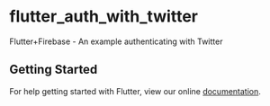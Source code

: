 # flutter_auth_with_twitter

Flutter+Firebase - An example authenticating with Twitter

## Getting Started

For help getting started with Flutter, view our online
[documentation](https://flutter.io/).
